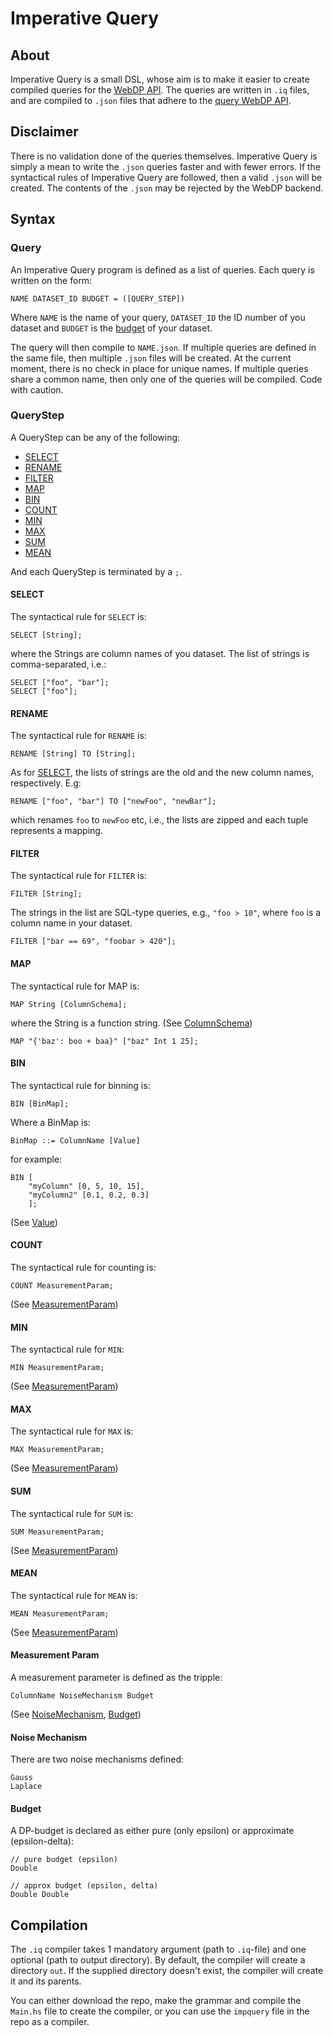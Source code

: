 
# Imperative Query

## About 
Imperative Query is a small DSL, whose aim is to make it easier to create compiled queries for the [WebDP API](https://github.com/dpella/WebDP/tree/main). The queries are written in `.iq` files, and are compiled to `.json` files that adhere to the [query WebDP API](https://editor.swagger.io/?url=https://webdp.dev/api/WebDP-1.0.0.yml). 


## Disclaimer 
There is no validation done of the queries themselves. Imperative Query is simply a mean to write the `.json` queries faster and with fewer errors. If the syntactical rules of Imperative Query are followed, then a valid `.json` will be created. The contents of the `.json` may be rejected by the WebDP backend. 

## Syntax

### Query
An Imperative Query program is defined as a list of queries. Each query is written on the form:
```
NAME DATASET_ID BUDGET = ([QUERY_STEP])
```
Where `NAME` is the name of your query, `DATASET_ID` the ID number of you dataset and `BUDGET` is the [budget](#budget) of your dataset.

The query will then compile to `NAME.json`. If multiple queries are defined in the same file, then multiple `.json` files will be created. At the current moment, there is no check in place for unique names. If multiple queries share a common name, then only one of the queries will be compiled. Code with caution.

### QueryStep
A QueryStep can be any of the following:
* [SELECT](#select)
* [RENAME](#rename)
* [FILTER](#filter) 
* [MAP](#map) 
* [BIN](#bin) 
* [COUNT](#count) 
* [MIN](#min) 
* [MAX](#max) 
* [SUM](#sum) 
* [MEAN](#mean)

And each QueryStep is terminated by a `;`. 


#### SELECT 
The syntactical rule for `SELECT` is:
```
SELECT [String];
```
where the Strings are column names of you dataset. The list of strings is comma-separated, i.e.:
```
SELECT ["foo", "bar"];
SELECT ["foo"];
```

#### RENAME
The syntactical rule for `RENAME` is:
```
RENAME [String] TO [String];
```
As for [SELECT](#select), the lists of strings are the old and the new column names, respectively. E.g:
```
RENAME ["foo", "bar"] TO ["newFoo", "newBar"];
```
which renames `foo` to `newFoo` etc, i.e., the lists are zipped and each tuple represents a mapping. 


#### FILTER
The syntactical rule for `FILTER` is:
```
FILTER [String];
```
The strings in the list are SQL-type queries, e.g., `"foo > 10"`, where `foo` is a column name in your dataset. 
```
FILTER ["bar == 69", "foobar > 420"];
```

#### MAP
The syntactical rule for MAP is:
```
MAP String [ColumnSchema];
```
where the String is a function string. (See [ColumnSchema](#column-schema))

```
MAP "{'baz': boo + baa}" ["baz" Int 1 25];
```

#### BIN
The syntactical rule for binning is:
```
BIN [BinMap];
```
Where a BinMap is:
```
BinMap ::= ColumnName [Value]
```
for example:
```
BIN [
    "myColumn" [0, 5, 10, 15],
    "myColumn2" [0.1, 0.2, 0.3]
    ];

```
(See [Value](#value))

#### COUNT 
The syntactical rule for counting is:
```
COUNT MeasurementParam;
```
(See [MeasurementParam](#measurement-param))

#### MIN 
The syntactical rule for `MIN`:
```
MIN MeasurementParam;
```
(See [MeasurementParam](#measurement-param))

#### MAX
The syntactical rule for `MAX` is:
```
MAX MeasurementParam;
```
(See [MeasurementParam](#measurement-param))

#### SUM
The syntactical rule for `SUM` is:
```
SUM MeasurementParam;
```
(See [MeasurementParam](#measurement-param))

#### MEAN
The syntactical rule for `MEAN` is:
```
MEAN MeasurementParam;
```
(See [MeasurementParam](#measurement-param))

#### Measurement Param
A measurement parameter is defined as the tripple:
```
ColumnName NoiseMechanism Budget
```
(See [NoiseMechanism](#noise-mechanism), [Budget](#budget))

#### Noise Mechanism 
There are two noise mechanisms defined:
```
Gauss
Laplace
```

#### Budget
A DP-budget is declared as either pure (only epsilon) or approximate (epsilon-delta):
```
// pure budget (epsilon)
Double

// approx budget (epsilon, delta)
Double Double
```

## Compilation
The `.iq` compiler takes 1 mandatory argument (path to `.iq`-file) and one optional (path to output directory). By default, the compiler will create a directory `out`. If the supplied directory doesn't exist, the compiler will create it and its parents. 

You can either download the repo, make the grammar and compile the `Main.hs` file to create the compiler, or you can use the `impquery` file in the repo as a compiler.